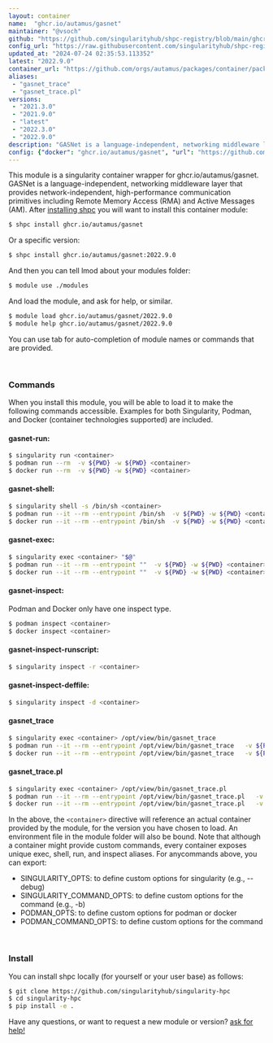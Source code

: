 ```yaml
---
layout: container
name:  "ghcr.io/autamus/gasnet"
maintainer: "@vsoch"
github: "https://github.com/singularityhub/shpc-registry/blob/main/ghcr.io/autamus/gasnet/container.yaml"
config_url: "https://raw.githubusercontent.com/singularityhub/shpc-registry/main/ghcr.io/autamus/gasnet/container.yaml"
updated_at: "2024-07-24 02:35:53.113352"
latest: "2022.9.0"
container_url: "https://github.com/orgs/autamus/packages/container/package/gasnet"
aliases:
 - "gasnet_trace"
 - "gasnet_trace.pl"
versions:
 - "2021.3.0"
 - "2021.9.0"
 - "latest"
 - "2022.3.0"
 - "2022.9.0"
description: "GASNet is a language-independent, networking middleware layer that provides network-independent, high-performance communication primitives including Remote Memory Access (RMA) and Active Messages (AM)."
config: {"docker": "ghcr.io/autamus/gasnet", "url": "https://github.com/orgs/autamus/packages/container/package/gasnet", "maintainer": "@vsoch", "description": "GASNet is a language-independent, networking middleware layer that provides network-independent, high-performance communication primitives including Remote Memory Access (RMA) and Active Messages (AM).", "latest": {"2022.9.0": "sha256:ae4e45831d01f149c1e49066fb40e023da3e6a618ce21b7cedd1d84c9941db18"}, "tags": {"2021.3.0": "sha256:d47d6fda408012c29949a208ef7b714f50fb695735e603ce6258071396a6a9fb", "2021.9.0": "sha256:cb5e93afa7e118bf9d18bc16a036f6ff801806fb0c136efa1cd274ad458b43b7", "latest": "sha256:ae4e45831d01f149c1e49066fb40e023da3e6a618ce21b7cedd1d84c9941db18", "2022.3.0": "sha256:8d634577188c013159ac897b5c2b42ab889faa1e3470dfe3884179587ce3d3da", "2022.9.0": "sha256:ae4e45831d01f149c1e49066fb40e023da3e6a618ce21b7cedd1d84c9941db18"}, "aliases": {"gasnet_trace": "/opt/view/bin/gasnet_trace", "gasnet_trace.pl": "/opt/view/bin/gasnet_trace.pl"}}
---
```


This module is a singularity container wrapper for ghcr.io/autamus/gasnet.
GASNet is a language-independent, networking middleware layer that provides network-independent, high-performance communication primitives including Remote Memory Access (RMA) and Active Messages (AM).
After [installing shpc](#install) you will want to install this container module:


```bash
$ shpc install ghcr.io/autamus/gasnet
```

Or a specific version:

```bash
$ shpc install ghcr.io/autamus/gasnet:2022.9.0
```

And then you can tell lmod about your modules folder:

```bash
$ module use ./modules
```

And load the module, and ask for help, or similar.

```bash
$ module load ghcr.io/autamus/gasnet/2022.9.0
$ module help ghcr.io/autamus/gasnet/2022.9.0
```

You can use tab for auto-completion of module names or commands that are provided.

<br>

### Commands

When you install this module, you will be able to load it to make the following commands accessible.
Examples for both Singularity, Podman, and Docker (container technologies supported) are included.

#### gasnet-run:

```bash
$ singularity run <container>
$ podman run --rm  -v ${PWD} -w ${PWD} <container>
$ docker run --rm  -v ${PWD} -w ${PWD} <container>
```

#### gasnet-shell:

```bash
$ singularity shell -s /bin/sh <container>
$ podman run --it --rm --entrypoint /bin/sh  -v ${PWD} -w ${PWD} <container>
$ docker run --it --rm --entrypoint /bin/sh  -v ${PWD} -w ${PWD} <container>
```

#### gasnet-exec:

```bash
$ singularity exec <container> "$@"
$ podman run --it --rm --entrypoint ""  -v ${PWD} -w ${PWD} <container> "$@"
$ docker run --it --rm --entrypoint ""  -v ${PWD} -w ${PWD} <container> "$@"
```

#### gasnet-inspect:

Podman and Docker only have one inspect type.

```bash
$ podman inspect <container>
$ docker inspect <container>
```

#### gasnet-inspect-runscript:

```bash
$ singularity inspect -r <container>
```

#### gasnet-inspect-deffile:

```bash
$ singularity inspect -d <container>
```


#### gasnet_trace

```bash
$ singularity exec <container> /opt/view/bin/gasnet_trace
$ podman run --it --rm --entrypoint /opt/view/bin/gasnet_trace   -v ${PWD} -w ${PWD} <container> -c " $@"
$ docker run --it --rm --entrypoint /opt/view/bin/gasnet_trace   -v ${PWD} -w ${PWD} <container> -c " $@"
```


#### gasnet_trace.pl

```bash
$ singularity exec <container> /opt/view/bin/gasnet_trace.pl
$ podman run --it --rm --entrypoint /opt/view/bin/gasnet_trace.pl   -v ${PWD} -w ${PWD} <container> -c " $@"
$ docker run --it --rm --entrypoint /opt/view/bin/gasnet_trace.pl   -v ${PWD} -w ${PWD} <container> -c " $@"
```



In the above, the `<container>` directive will reference an actual container provided
by the module, for the version you have chosen to load. An environment file in the
module folder will also be bound. Note that although a container
might provide custom commands, every container exposes unique exec, shell, run, and
inspect aliases. For anycommands above, you can export:

 - SINGULARITY_OPTS: to define custom options for singularity (e.g., --debug)
 - SINGULARITY_COMMAND_OPTS: to define custom options for the command (e.g., -b)
 - PODMAN_OPTS: to define custom options for podman or docker
 - PODMAN_COMMAND_OPTS: to define custom options for the command

<br>

### Install

You can install shpc locally (for yourself or your user base) as follows:

```bash
$ git clone https://github.com/singularityhub/singularity-hpc
$ cd singularity-hpc
$ pip install -e .
```

Have any questions, or want to request a new module or version? [ask for help!](https://github.com/singularityhub/singularity-hpc/issues)